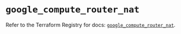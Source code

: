 # `google_compute_router_nat`

Refer to the Terraform Registry for docs: [`google_compute_router_nat`](https://registry.terraform.io/providers/hashicorp/google/6.19.0/docs/resources/compute_router_nat).
